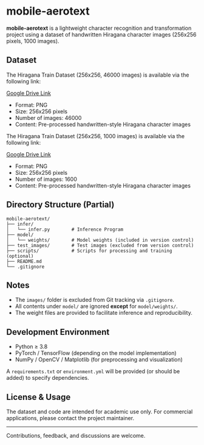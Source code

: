 # mobile-aerotext

**mobile-aerotext** is a lightweight character recognition and transformation project using a dataset of handwritten Hiragana character images (256x256 pixels, 1000 images).

## Dataset

The Hiragana Train Dataset (256x256, 46000 images) is available via the following link:

[Google Drive Link](https://drive.google.com/file/d/1oKIFJD2T-bTw3Y_d1SU3SvIjHKCjCq6v/view?usp=drive_link)

- Format: PNG
- Size: 256x256 pixels
- Number of images: 46000
- Content: Pre-processed handwritten-style Hiragana character images

The Hiragana Train Dataset (256x256, 1000 images) is available via the following link:

[Google Drive Link](https://drive.google.com/file/d/1A-qv_GlGpE46OKY9vRzmBpvBK3dWHcFS/view?usp=drive_link)

- Format: PNG
- Size: 256x256 pixels
- Number of images: 1600
- Content: Pre-processed handwritten-style Hiragana character images

## Directory Structure (Partial)

```
mobile-aerotext/
├── infer/
│   └── infer.py        # Inference Program
├── model/
│   └── weights/        # Model weights (included in version control)
├── test_images/        # Test images (excluded from version control)
├── scripts/            # Scripts for processing and training (optional)
├── README.md
└── .gitignore
```

## Notes

- The `images/` folder is excluded from Git tracking via `.gitignore`.
- All contents under `model/` are ignored **except** for `model/weights/`.
- The weight files are provided to facilitate inference and reproducibility.

## Development Environment

- Python ≥ 3.8
- PyTorch / TensorFlow (depending on the model implementation)
- NumPy / OpenCV / Matplotlib (for preprocessing and visualization)

A `requirements.txt` or `environment.yml` will be provided (or should be added) to specify dependencies.

## License & Usage

The dataset and code are intended for academic use only. For commercial applications, please contact the project maintainer.

---

Contributions, feedback, and discussions are welcome.
